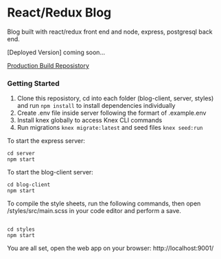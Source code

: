 # React/Redux Blog

Blog built with react/redux front end and node, express, postgresql back end.

[Deployed Version] coming soon...

[Production Build Reposistory](https://github.com/donaldma/Blog-Production)

### Getting Started

1) Clone this reposistory, cd into each folder (blog-client, server, styles) and run `npm install` to install dependencies individually 
2) Create .env file inside server following the formart of .example.env 
3) Install knex globally to access Knex CLI commands
4) Run migrations `knex migrate:latest` and seed files `knex seed:run`

To start the express server:
```
cd server
npm start

```

To start the blog-client server:
```
cd blog-client
npm start

```

To compile the style sheets, run the following commands, then open /styles/src/main.scss in your code editor and perform a save.

``` 

cd styles
npm start

```

You are all set, open the web app on your browser: http://localhost:9001/
